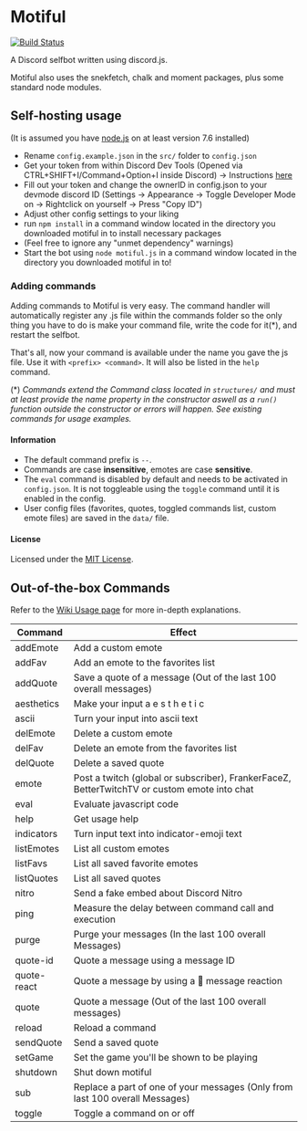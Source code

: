 # Motiful

 [![Build Status](https://travis-ci.org/robflop/motiful.svg?branch=master)](https://travis-ci.org/robflop/motiful)

A Discord selfbot written using discord.js.

Motiful also uses the snekfetch, chalk and moment packages, plus some standard node modules.

## Self-hosting usage

(It is assumed you have [node.js](https://nodejs.org/en/) on at least version 7.6 installed)

- Rename `config.example.json` in the `src/` folder to `config.json`
- Get your token from within Discord Dev Tools (Opened via CTRL+SHIFT+I/Command+Option+I inside Discord) -> Instructions [here](http://i.imgur.com/OhBVCoA.png)
- Fill out your token and change the ownerID in config.json to your devmode discord ID (Settings -> Appearance -> Toggle Developer Mode on -> Rightclick on yourself -> Press "Copy ID")
- Adjust other config settings to your liking
- run `npm install` in a command window located in the directory you downloaded motiful in to install necessary packages
- (Feel free to ignore any "unmet dependency" warnings)
- Start the bot using `node motiful.js` in a command window located in the directory you downloaded motiful in to!

### Adding commands

Adding commands to Motiful is very easy. The command handler will automatically register any .js file within the commands folder so
the only thing you have to do is make your command file, write the code for it(*), and restart the selfbot.

That's all, now your command is available under the name you gave the js file. 
Use it with `<prefix> <command>`. It will also be listed in the `help` command.

(\*) *Commands extend the Command class located in `structures/` and must at least provide the name property in the constructor aswell as a `run()` function outside the constructor or errors will happen. See existing commands for usage examples.*

#### Information

- The default command prefix is `--`.
- Commands are case **insensitive**, emotes are case **sensitive**.
- The `eval` command is disabled by default and needs to be activated in `config.json`. It is not toggleable using the `toggle` command until it is enabled in the config.
- User config files (favorites, quotes, toggled commands list, custom emote files) are saved in the `data/` file.

#### License

Licensed under the [MIT License](https://github.com/robflop/motiful/blob/master/LICENSE.md).

## Out-of-the-box Commands

Refer to the [Wiki Usage page](https://github.com/robflop/motiful/wiki/Usage) for more in-depth explanations.

| Command       | Effect                                                                                            |
|-------------  |-------------------------------------------------------------------------------------------------  |
| addEmote      | Add a custom emote                                                                                |
| addFav        | Add an emote to the favorites list                                                                |
| addQuote      | Save a quote of a message (Out of the last 100 overall messages)                                  |
| aesthetics    | Make your input a e s t h e t i c                                                                 |
| ascii         | Turn your input into ascii text                                                                   |
| delEmote      | Delete a custom emote                                                                             |
| delFav        | Delete an emote from the favorites list                                                           |
| delQuote      | Delete a saved quote                                                                              |
| emote         | Post a twitch (global or subscriber), FrankerFaceZ, BetterTwitchTV or custom emote into chat      |
| eval          | Evaluate javascript code                                                                          |
| help          | Get usage help                                                                                    |
| indicators    | Turn input text into indicator-emoji text                                                         |
| listEmotes    | List all custom emotes                                                                            |
| listFavs      | List all saved favorite emotes                                                                    |
| listQuotes    | List all saved quotes                                                                             |
| nitro         | Send a fake embed about Discord Nitro                                                             |
| ping          | Measure the delay between command call and execution                                              |
| purge         | Purge your messages (In the last 100 overall Messages)                                            |
| quote-id      | Quote a message using a message ID                                                                |
| quote-react   | Quote a message by using a 💬 message reaction                                                    |
| quote         | Quote a message (Out of the last 100 overall messages)                                            |
| reload        | Reload a command
| sendQuote     | Send a saved quote                                                                                |
| setGame       | Set the game you\'ll be shown to be playing                                                       |
| shutdown      | Shut down motiful                                                                                 |
| sub           | Replace a part of one of your messages (Only from last 100 overall Messages)                      |
| toggle        | Toggle a command on or off                                                                        |


